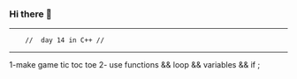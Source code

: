 ### Hi there 👋


---------------------------------
        //  day 14 in C++ //
---------------------------------
1-make game tic toc toe 
2- use functions && loop && variables && if ;

<!--
**MostafaMohamedOsama** is a ✨ _special_ ✨ repository because its `README.md` (this file) appears on your GitHub profile.



Here are some ideas to get you started:

- 🔭 I’m currently working on ...
- 🌱 I’m currently learning ...
- 👯 I’m looking to collaborate on ...
- 🤔 I’m looking for help with ...
- 💬 Ask me about ...
- 📫 How to reach me: ...
- 😄 Pronouns: ...
- ⚡ Fun fact: ...
-->

